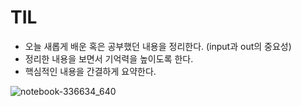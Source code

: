 # TIL
- 오늘 새롭게 배운 혹은 공부했던 내용을 정리한다. (input과 out의 중요성)
- 정리한 내용을 보면서 기억력을 높이도록 한다.
- 핵심적인 내용을 간결하게 요약한다.

![notebook-336634_640](https://user-images.githubusercontent.com/35294456/111747563-cd12c080-88d2-11eb-8d37-973dac96e5c2.jpg)
